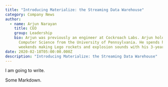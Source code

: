 ```yaml
---
title: "Introducing Materialize: the Streaming Data Warehouse"
category: Company News
author:
  - name: Arjun Narayan
    title: CEO
    group: Leadership
    bio: Arjun was previously an engineer at Cockroach Labs. Arjun holds a Ph.D in
      Computer Science from the University of Pennsylvania. He spends his
      weekends making Lego rockets and explosion sounds with his 3-year old son.
date: 2020-02-18T05:00:00.000Z
description: "Introducing Materialize: the Streaming Data Warehouse"
---
```


I am going to write.

Some Markdown.